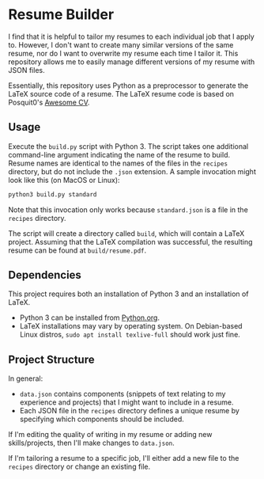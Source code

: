 # Resume Builder

I find that it is helpful to tailor my resumes to each individual job that I apply to. However, I don't want to create many similar versions of the same resume, nor do I want to overwrite my resume each time I tailor it. This repository allows me to easily manage different versions of my resume with JSON files.

Essentially, this repository uses Python as a preprocessor to generate the LaTeX source code of a resume. The LaTeX resume code is based on Posquit0's [Awesome CV](https://github.com/posquit0/Awesome-CV).

## Usage

Execute the `build.py` script with Python 3. The script takes one additional command-line argument indicating the name of the resume to build. Resume names are identical to the names of the files in the `recipes` directory, but do not include the `.json` extension. A sample invocation might look like this (on MacOS or Linux):

```sh
python3 build.py standard
```

Note that this invocation only works because `standard.json` is a file in the `recipes` directory.

The script will create a directory called `build`, which will contain a LaTeX project. Assuming that the LaTeX compilation was successful, the resulting resume can be found at `build/resume.pdf`.

## Dependencies

This project requires both an installation of Python 3 and an installation of LaTeX.

- Python 3 can be installed from [Python.org](https://www.python.org/).
- LaTeX installations may vary by operating system. On Debian-based Linux distros, `sudo apt install texlive-full` should work just fine.

## Project Structure

In general:

- `data.json` contains components (snippets of text relating to my experience and projects) that I might want to include in a resume.
- Each JSON file in the `recipes` directory defines a unique resume by specifying which components should be included.

If I'm editing the quality of writing in my resume or adding new skills/projects, then I'll make changes to `data.json`.

If I'm tailoring a resume to a specific job, I'll either add a new file to the `recipes` directory or change an existing file.
